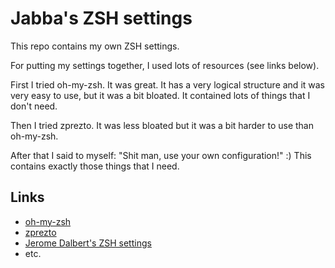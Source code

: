 # Jabba's ZSH settings

This repo contains my own ZSH settings.

For putting my settings together, I used
lots of resources (see links below).

First I tried oh-my-zsh. It was great. It has a very
logical structure and it was very easy to use, but it
was a bit bloated. It contained lots of things that I
don't need.

Then I tried zprezto. It was less bloated but it was
a bit harder to use than oh-my-zsh.

After that I said to myself: "Shit man, use your own
configuration!" :) This contains exactly those things
that I need.

## Links

* [oh-my-zsh](https://github.com/robbyrussell/oh-my-zsh)
* [zprezto](https://github.com/sorin-ionescu/prezto)
* [Jerome Dalbert's ZSH settings](https://github.com/jeromedalbert/dotfiles)
* etc.
